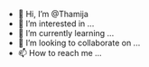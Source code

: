 - 👋 Hi, I’m @Thamija
- 👀 I’m interested in ...
- 🌱 I’m currently learning ...
- 💞️ I’m looking to collaborate on ...
- 📫 How to reach me ...

<!---
Thamija/Thamija is a ✨ special ✨ repository because its `README.md` (this file) appears on your GitHub profile.
You can click the Preview link to take a look at your changes.
--->
